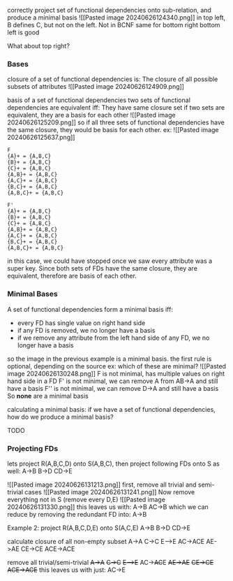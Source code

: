 correctly project set of functional dependencies onto sub-relation, and produce a minimal basis
![[Pasted image 20240626124340.png]]
in top left, B defines C, but not on the left. Not in BCNF
same for bottom right
bottom left is good

What about top right?

### Bases
closure of a set of functional dependencies is: The closure of all possible subsets of attributes
![[Pasted image 20240626124909.png]]

basis of a set of functional dependencies
two sets of functional dependencies are equivalent iff: They have same closure set
if two sets are equivalent, they are a basis for each other
![[Pasted image 20240626125209.png]]
so if all three sets of functional dependencies have the same closure, they would be basis for each other.
ex: ![[Pasted image 20240626125637.png]]
```
F
{A}+ = {A,B,C}
{B}+ = {A,B,C}
{C}+ = {A,B,C}
{A,B}+ = {A,B,C}
{A,C}+ = {A,B,C}
{B,C}+ = {A,B,C}
{A,B,C}+ = {A,B,C}

F'
{A}+ = {A,B,C}
{B}+ = {A,B,C}
{C}+ = {A,B,C}
{A,B}+ = {A,B,C}
{A,C}+ = {A,B,C}
{B,C}+ = {A,B,C}
{A,B,C}+ = {A,B,C}
```
in this case, we could have stopped once we saw every attribute was a super key. Since both sets of FDs have the same closure, they are equivalent, therefore are basis of each other.

### Minimal Bases
A set of functional dependencies form a minimal basis iff:
- every FD has single value on right hand side
- if any FD is removed, we no longer have a basis
- if we remove any attribute from the left hand side of any FD, we no longer have a basis

so the image in the previous example is a minimal basis.
the first rule is optional, depending on the source
ex: which of these are minimal?
![[Pasted image 20240626130248.png]]
F is not minimal, has multiple values on right hand side in a FD
F' is not minimal, we can remove A from AB->A and still have a basis
F'' is not minimal, we can remove D->A and still have a basis
So **none** are a minimal basis


calculating a minimal basis:
if we have a set of functional dependencies, how do we produce a minimal basis?

TODO

### Projecting FDs
lets project R(A,B,C,D) onto S(A,B,C), then project following FDs onto S as well:
A->B
B->D
CD->E

![[Pasted image 20240626131213.png]]
first, remove all trivial and semi-trivial cases
![[Pasted image 20240626131241.png]]
Now remove everything not in S (remove every D,E)
![[Pasted image 20240626131330.png]]
this leaves us with:
A->B
AC->B
which we can reduce by removing the redundant FD into:
A->B

Example 2:
project R(A,B,C,D,E) onto S(A,C,E)
A->B
B->D
CD->E

calculate closure of all non-empty subset
A->A
C->C
E-->E
AC->ACE
AE->AE
CE->CE
ACE->ACE

remove all trivial/semi-trivial
~~A->A~~
~~C->C~~
~~E-->E~~
AC->~~AC~~E
~~AE->AE~~
~~CE->CE~~
~~ACE->ACE~~
this leaves us with just:
AC->E